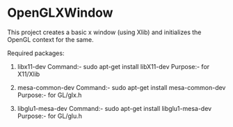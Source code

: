 # OpenGLXWindow

This project creates a basic x window (using Xlib) and initializes the OpenGL context for the same.

Required packages:

1. libx11-dev
Command:- sudo apt-get install libX11-dev
Purpose:- for X11/Xlib

2. mesa-common-dev
Command:- sudo apt-get install mesa-common-dev
Purpose:- for GL/glx.h

3. libglu1-mesa-dev
Command:- sudo apt-get install libglu1-mesa-dev
Purpose:- for GL/glu.h


